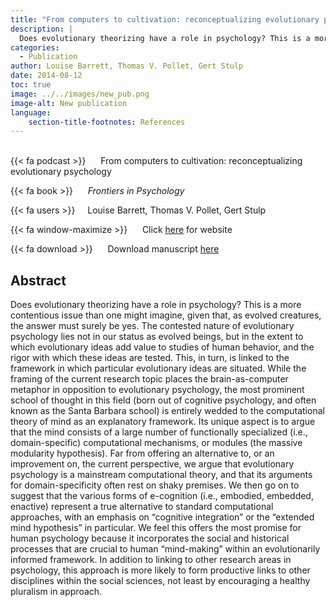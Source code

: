 ```yaml
---
title: "From computers to cultivation: reconceptualizing evolutionary psychology"
description: |
  Does evolutionary theorizing have a role in psychology? This is a more contentious issue than one might imagine, given that, as evolved creatures, the answer must surely be yes. The contested nature of evolutionary psychology lies not in our status as evolved beings, but in the extent to which evolutionary ideas add value to studies of human behavior, and the rigor with which these ideas are tested. This, in turn, is linked to the framework in which particular evolutionary ideas are situated. While the framing of the current research topic places the brain-as-computer metaphor in opposition to evolutionary psychology, the most prominent school of thought in this field (born out of cognitive psychology, and often known as the Santa Barbara school) is entirely wedded to the computational theory of mind as an explanatory framework. Its unique aspect is to argue that the mind consists of a large number of functionally specialized (i.e., domain-specific) computational mechanisms, or modules (the massive modularity hypothesis). Far from offering an alternative to, or an improvement on, the current perspective, we argue that evolutionary psychology is a mainstream computational theory, and that its arguments for domain-specificity often rest on shaky premises. We then go on to suggest that the various forms of e-cognition (i.e., embodied, embedded, enactive) represent a true alternative to standard computational approaches, with an emphasis on “cognitive integration” or the “extended mind hypothesis” in particular. We feel this offers the most promise for human psychology because it incorporates the social and historical processes that are crucial to human “mind-making” within an evolutionarily informed framework. In addition to linking to other research areas in psychology, this approach is more likely to form productive links to other disciplines within the social sciences, not least by encouraging a healthy pluralism in approach. 
categories:
  - Publication
author: Louise Barrett, Thomas V. Pollet, Gert Stulp
date: 2014-08-12
toc: true
image: ../../images/new_pub.png
image-alt: New publication
language: 
    section-title-footnotes: References
---
```



<br>
{{< fa podcast >}} &nbsp;&nbsp;&nbsp;&nbsp; From computers to cultivation: reconceptualizing evolutionary psychology

{{< fa book >}} &nbsp;&nbsp;&nbsp;&nbsp; *Frontiers in Psychology*

{{< fa users >}} &nbsp;&nbsp;&nbsp; Louise Barrett, Thomas V. Pollet, Gert Stulp

{{< fa window-maximize >}} &nbsp;&nbsp;&nbsp;&nbsp; Click [here](https://www.frontiersin.org/articles/10.3389/fpsyg.2014.00867/full) for website

{{< fa download >}} &nbsp;&nbsp;&nbsp;&nbsp; Download manuscript [here](https://www.frontiersin.org/articles/10.3389/fpsyg.2014.00867/full)

## Abstract

Does evolutionary theorizing have a role in psychology? This is a more contentious issue than one might imagine, given that, as evolved creatures, the answer must surely be yes. The contested nature of evolutionary psychology lies not in our status as evolved beings, but in the extent to which evolutionary ideas add value to studies of human behavior, and the rigor with which these ideas are tested. This, in turn, is linked to the framework in which particular evolutionary ideas are situated. While the framing of the current research topic places the brain-as-computer metaphor in opposition to evolutionary psychology, the most prominent school of thought in this field (born out of cognitive psychology, and often known as the Santa Barbara school) is entirely wedded to the computational theory of mind as an explanatory framework. Its unique aspect is to argue that the mind consists of a large number of functionally specialized (i.e., domain-specific) computational mechanisms, or modules (the massive modularity hypothesis). Far from offering an alternative to, or an improvement on, the current perspective, we argue that evolutionary psychology is a mainstream computational theory, and that its arguments for domain-specificity often rest on shaky premises. We then go on to suggest that the various forms of e-cognition (i.e., embodied, embedded, enactive) represent a true alternative to standard computational approaches, with an emphasis on “cognitive integration” or the “extended mind hypothesis” in particular. We feel this offers the most promise for human psychology because it incorporates the social and historical processes that are crucial to human “mind-making” within an evolutionarily informed framework. In addition to linking to other research areas in psychology, this approach is more likely to form productive links to other disciplines within the social sciences, not least by encouraging a healthy pluralism in approach.
